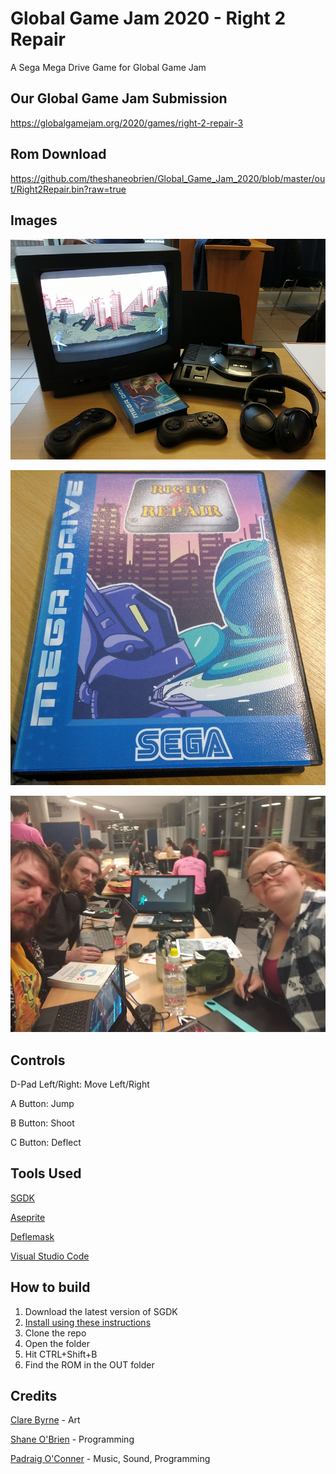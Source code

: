 # Global Game Jam 2020 - Right 2 Repair
A Sega Mega Drive Game for Global Game Jam

## Our Global Game Jam Submission
https://globalgamejam.org/2020/games/right-2-repair-3

## Rom Download
https://github.com/theshaneobrien/Global_Game_Jam_2020/blob/master/out/Right2Repair.bin?raw=true

## Images
![](images/game.jpg?raw=true)

![](images/box.png?raw=true)

![](images/team.jpg?raw=true)

## Controls
D-Pad Left/Right: Move Left/Right

A Button: Jump

B Button: Shoot

C Button: Deflect

## Tools Used
[SGDK](https://github.com/Stephane-D/SGDK)

[Aseprite](https://store.steampowered.com/app/431730/Aseprite/)

[Deflemask](http://www.deflemask.com/)

[Visual Studio Code](https://code.visualstudio.com/)

## How to build
1. Download the latest version of SGDK
2. [Install using these instructions](https://github.com/Stephane-D/SGDK/wiki/Setup-SGDK-basic)
3. Clone the repo
4. Open the folder 
5. Hit CTRL+Shift+B
6. Find the ROM in the OUT folder

## Credits
[Clare Byrne](https://twitter.com/clare_3c) - Art

[Shane O'Brien](https://twitter.com/TheShaneOBrien) - Programming

[Padraig O'Conner](https://twitter.com/Terra_corrupt) - Music, Sound, Programming

